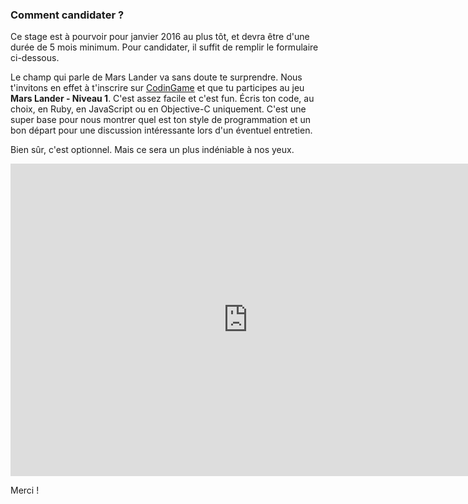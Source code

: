 ### Comment candidater ?

Ce stage est à pourvoir pour janvier 2016 au plus tôt, et devra être d'une durée de 5 mois minimum. 
Pour candidater, il suffit de remplir le formulaire ci-dessous.

Le champ qui parle de Mars Lander va sans doute te surprendre. Nous t'invitons en effet à t'inscrire 
sur [CodinGame](https://www.codingame.com/) et que tu participes au jeu 
**Mars Lander - Niveau 1**. C'est assez facile et c'est fun. Écris ton code, au choix, en Ruby, en JavaScript ou en Objective-C 
uniquement. C'est une super base pour nous montrer quel est ton style de programmation et un bon départ
pour une discussion intéressante lors d'un éventuel entretien. 

Bien sûr, c'est optionnel. Mais ce sera un plus indéniable à nos yeux.

<iframe src="https://docs.google.com/forms/d/1ZD-yGsNV4iEHJFCcOXbPXOZJPlsck0Be5glagY5z8Xs/viewform?embedded=true" width="760" height="500" frameborder="0" marginheight="0" marginwidth="0">Loading...</iframe>

Merci !